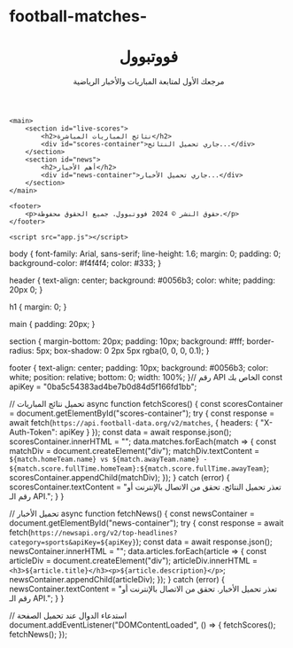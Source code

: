 # football-matches-<!DOCTYPE html>
<html lang="ar">
<head>
    <meta charset="UTF-8">
    <meta name="viewport" content="width=device-width, initial-scale=1.0">
    <meta name="description" content="موقع فووتبوول - تابع نتائج المباريات وأهم الأخبار">
    <title>فووتبوول - مباريات مباشرة</title>
    <link rel="stylesheet" href="styles.css">
</head>
<body>
    <header>
        <h1>فووتبوول</h1>
        <p>مرجعك الأول لمتابعة المباريات والأخبار الرياضية</p>
    </header>

    <main>
        <section id="live-scores">
            <h2>نتائج المباريات المباشرة</h2>
            <div id="scores-container">جاري تحميل النتائج...</div>
        </section>
        <section id="news">
            <h2>أهم الأخبار</h2>
            <div id="news-container">جاري تحميل الأخبار...</div>
        </section>
    </main>

    <footer>
        <p>حقوق النشر © 2024 فووتبوول. جميع الحقوق محفوظة.</p>
    </footer>

    <script src="app.js"></script>
</body>
</html>body {
    font-family: Arial, sans-serif;
    line-height: 1.6;
    margin: 0;
    padding: 0;
    background-color: #f4f4f4;
    color: #333;
}

header {
    text-align: center;
    background: #0056b3;
    color: white;
    padding: 20px 0;
}

h1 {
    margin: 0;
}

main {
    padding: 20px;
}

section {
    margin-bottom: 20px;
    padding: 10px;
    background: #fff;
    border-radius: 5px;
    box-shadow: 0 2px 5px rgba(0, 0, 0, 0.1);
}

footer {
    text-align: center;
    padding: 10px;
    background: #0056b3;
    color: white;
    position: relative;
    bottom: 0;
    width: 100%;
}// رقم API الخاص بك
const apiKey = "0ba5c54383ad4be7b0d84d5f166fd1bb";

// تحميل نتائج المباريات
async function fetchScores() {
    const scoresContainer = document.getElementById("scores-container");
    try {
        const response = await fetch(`https://api.football-data.org/v2/matches`, {
            headers: {
                "X-Auth-Token": apiKey
            }
        });
        const data = await response.json();
        scoresContainer.innerHTML = "";
        data.matches.forEach(match => {
            const matchDiv = document.createElement("div");
            matchDiv.textContent = `${match.homeTeam.name} vs ${match.awayTeam.name} - ${match.score.fullTime.homeTeam}:${match.score.fullTime.awayTeam}`;
            scoresContainer.appendChild(matchDiv);
        });
    } catch (error) {
        scoresContainer.textContent = "تعذر تحميل النتائج. تحقق من الاتصال بالإنترنت أو رقم الـ API.";
    }
}

// تحميل الأخبار
async function fetchNews() {
    const newsContainer = document.getElementById("news-container");
    try {
        const response = await fetch(`https://newsapi.org/v2/top-headlines?category=sports&apiKey=${apiKey}`);
        const data = await response.json();
        newsContainer.innerHTML = "";
        data.articles.forEach(article => {
            const articleDiv = document.createElement("div");
            articleDiv.innerHTML = `<h3>${article.title}</h3><p>${article.description}</p>`;
            newsContainer.appendChild(articleDiv);
        });
    } catch (error) {
        newsContainer.textContent = "تعذر تحميل الأخبار. تحقق من الاتصال بالإنترنت أو رقم الـ API.";
    }
}

// استدعاء الدوال عند تحميل الصفحة
document.addEventListener("DOMContentLoaded", () => {
    fetchScores();
    fetchNews();
});
